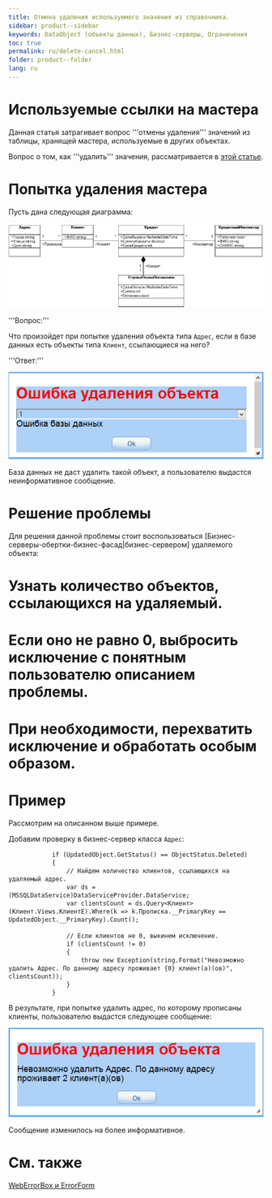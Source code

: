 ```yaml
---
title: Отмена удаления используемого значения из справочника.
sidebar: product--sidebar
keywords: DataObject (объекты данных), Бизнес-серверы, Ограничения
toc: true
permalink: ru/delete-cancel.html
folder: product--folder
lang: ru
---
```


# Используемые ссылки на мастера
Данная статья затрагивает вопрос '''отмены удаления''' значений из таблицы, хранящей мастера, используемые в других объектах.

Вопрос о том, как '''удалить''' значения, рассматривается в [этой статье](cascade-delete.html).

# Попытка удаления мастера
Пусть дана следующая диаграмма:

![](/images/pages/img/Filters/KreditDiagramm.png)

'''Вопрос:'''

Что произойдет при попытке удаления объекта типа `Адрес`, если в базе данных есть объекты типа `Клиент`, ссылающиеся на него?

'''Ответ:'''

![](/images/pages/img/Filters/DeleteError.png)

База данных не даст удалить такой объект, а пользователю выдастся неинформативное сообщение.

# Решение проблемы
Для решения данной проблемы стоит воспользоваться [Бизнес-серверы-обертки-бизнес-фасад|бизнес-сервером] удаляемого объекта:

# Узнать количество объектов, ссылающихся на удаляемый.
# Если оно не равно 0, выбросить исключение с понятным пользователю описанием проблемы.
# При необходимости, перехватить исключение и обработать особым образом.

# Пример
Рассмотрим на описанном выше примере.

Добавим проверку в бизнес-сервер класса `Адрес`:

```
            if (UpdatedObject.GetStatus() == ObjectStatus.Deleted)
            {
                // Найдем количество клиентов, ссылающихся на удаляемый адрес.
                var ds = (MSSQLDataService)DataServiceProvider.DataService;
                var clientsCount = ds.Query<Клиент>(Клиент.Views.КлиентE).Where(k => k.Прописка.__PrimaryKey == UpdatedObject.__PrimaryKey).Count();

                // Если клиентов не 0, выкинем исключение.
                if (clientsCount != 0)
                {
                    throw new Exception(string.Format("Невозможно удалить Адрес. По данному адресу проживает {0} клиент(а)(ов)", clientsCount));
                }
            }
```

В результате, при попытке удалить адрес, по которому прописаны клиенты, пользователю выдастся следующее сообщение:

![](/images/pages/img/Filters/DeleteErrorPlus.png)

Сообщение изменилось на более информативное.

# См. также
[WebErrorBox и ErrorForm](web-error-box-and--error-form.html)
